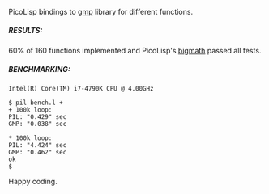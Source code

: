PicoLisp bindings to [gmp](https://gmplib.org/) library for different functions.

##### RESULTS:
60% of 160 functions implemented and PicoLisp's
[bigmath](https://git.envs.net/mpech/pil21/src/branch/master/src/big.l)
passed all tests.

##### BENCHMARKING:
`Intel(R) Core(TM) i7-4790K CPU @ 4.00GHz`

```
$ pil bench.l +
+ 100k loop:
PIL: "0.429" sec
GMP: "0.038" sec

* 100k loop:
PIL: "4.424" sec
GMP: "0.462" sec
ok
$
```

Happy coding.
